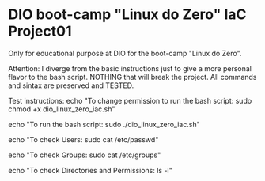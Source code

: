 # DIO boot-camp "Linux do Zero" IaC Project01

Only for educational purpose at DIO for the boot-camp "Linux do Zero". 

Attention:
I diverge from the basic instructions just to give a more personal flavor to the bash script.
NOTHING that will break the project.
All commands and sintax are preserved and TESTED.

Test instructions:
echo "To change permission to run the bash script: sudo chmod +x dio_linux_zero_iac.sh"

echo "To run the bash script: sudo ./dio_linux_zero_iac.sh"

echo "To check Users: sudo cat /etc/passwd"

echo "To check Groups: sudo cat /etc/groups"

echo "To check Directories and Permissions: ls -l"
